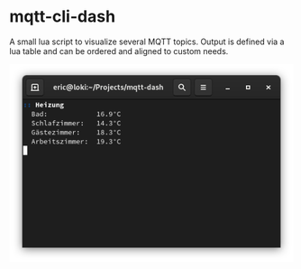 # mqtt-cli-dash

A small lua script to visualize several MQTT topics. Output is defined via a lua table
and can be ordered and aligned to custom needs.

![preview](preview.png)
